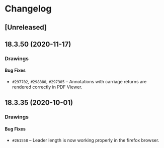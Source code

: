 # Changelog

## [Unreleased]

## 18.3.50 (2020-11-17)

### Drawings

#### Bug Fixes

- `#297702`,  `#298880`, `#297305` – Annotations with carriage returns are rendered correctly in PDF Viewer.

## 18.3.35 (2020-10-01)

### Drawings

#### Bug Fixes

- `#261558` – Leader length is now working properly in the firefox browser.